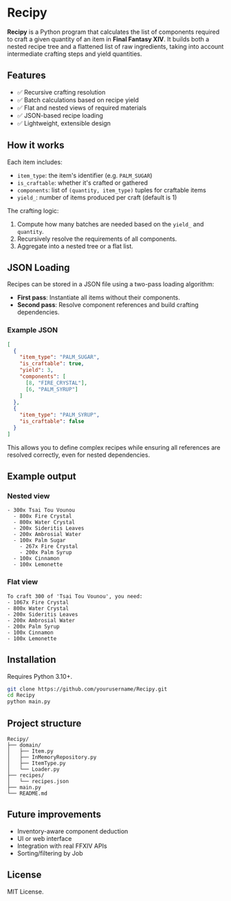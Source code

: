# Recipy

**Recipy** is a Python program that calculates the list of components required to craft a given quantity of an item in **Final Fantasy XIV**. It builds both a nested recipe tree and a flattened list of raw ingredients, taking into account intermediate crafting steps and yield quantities.

## Features

- ✅ Recursive crafting resolution
- ✅ Batch calculations based on recipe yield
- ✅ Flat and nested views of required materials
- ✅ JSON-based recipe loading
- ✅ Lightweight, extensible design

## How it works

Each item includes:
- `item_type`: the item's identifier (e.g. `PALM_SUGAR`)
- `is_craftable`: whether it's crafted or gathered
- `components`: list of `(quantity, item_type)` tuples for craftable items
- `yield_`: number of items produced per craft (default is 1)

The crafting logic:
1. Compute how many batches are needed based on the `yield_` and `quantity`.
2. Recursively resolve the requirements of all components.
3. Aggregate into a nested tree or a flat list.

## JSON Loading

Recipes can be stored in a JSON file using a two-pass loading algorithm:

- **First pass**: Instantiate all items without their components.
- **Second pass**: Resolve component references and build crafting dependencies.

### Example JSON

```json
[
  {
    "item_type": "PALM_SUGAR",
    "is_craftable": true,
    "yield": 3,
    "components": [
      [8, "FIRE_CRYSTAL"],
      [6, "PALM_SYRUP"]
    ]
  },
  {
    "item_type": "PALM_SYRUP",
    "is_craftable": false
  }
]
```

This allows you to define complex recipes while ensuring all references are resolved correctly, even for nested dependencies.

## Example output

### Nested view

```
- 300x Tsai Tou Vounou
  - 800x Fire Crystal
  - 800x Water Crystal
  - 200x Sideritis Leaves
  - 200x Ambrosial Water
  - 100x Palm Sugar
    - 267x Fire Crystal
    - 200x Palm Syrup
  - 100x Cinnamon
  - 100x Lemonette
```

### Flat view

```
To craft 300 of 'Tsai Tou Vounou', you need:
- 1067x Fire Crystal
- 800x Water Crystal
- 200x Sideritis Leaves
- 200x Ambrosial Water
- 200x Palm Syrup
- 100x Cinnamon
- 100x Lemonette
```

## Installation

Requires Python 3.10+.

```bash
git clone https://github.com/yourusername/Recipy.git
cd Recipy
python main.py
```

## Project structure

```
Recipy/
├── domain/
│   ├── Item.py
│   ├── InMemoryRepository.py
│   ├── ItemType.py
│   └── Loader.py
├── recipes/
│   └── recipes.json
├── main.py
└── README.md
```

## Future improvements

- Inventory-aware component deduction
- UI or web interface
- Integration with real FFXIV APIs
- Sorting/filtering by Job

## License

MIT License.

